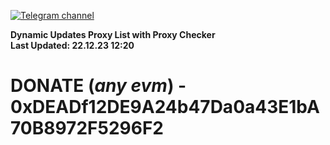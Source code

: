 [![Telegram channel](https://img.shields.io/endpoint?url=https://runkit.io/damiankrawczyk/telegram-badge/branches/master?url=https://t.me/n4z4v0d)](https://t.me/n4z4v0d) 

**Dynamic Updates Proxy List with Proxy Checker**  
**Last Updated: 22.12.23 12:20**

# DONATE (_any evm_) - 0xDEADf12DE9A24b47Da0a43E1bA70B8972F5296F2
